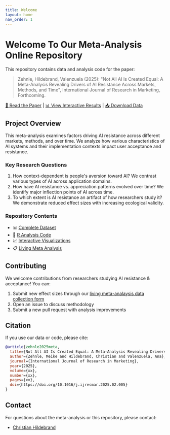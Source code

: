 ```yaml
---
title: Welcome
layout: home
nav_order: 1
---
```


# Welcome To Our Meta-Analysis Online Repository

This repository contains data and analysis code for the paper:

> Zehnle, Hildebrand, Valenzuela (2025): "Not All AI Is Created Equal: A Meta-Analysis Revealing Drivers of AI Resistance Across Markets, Methods, and Time", International Journal of Research in Marketing, Forthcoming.

[📄 Read the Paper](https://www.sciencedirect.com/science/article/abs/pii/S0167811625000114) | [📊 View Interactive Results](https://childebrand.github.io/metaAI/explore.html) | [📥 Download Data](https://childebrand.github.io/metaAI/data.html)

## Project Overview

This meta-analysis examines factors driving AI resistance across different markets, methods, and over time. We analyze how various characteristics of AI systems and their implementation contexts impact user acceptance and resistance.

### Key Research Questions

1. How context-dependent is people's aversion toward AI? We contrast various types of AI across application domains.
2. How have AI resistance vs. appreciation patterns evolved over time? We identify major inflection points of AI across time.
3. To which extent is AI resistance an artifact of how researchers study it? We demonstrate reduced effect sizes with increasing ecological validity.

### Repository Contents

- 📊 [Complete Dataset](https://childebrand.github.io/metaAI/data.html)
- 📝 [R Analysis Code](https://childebrand.github.io/metaAI/code.html)
- 📈 [Interactive Visualizations](https://childebrand.github.io/metaAI/explore.html)
- 📋 [Living Meta Analysis](https://childebrand.github.io/metaAI/survey.html)

## Contributing

We welcome contributions from researchers studying AI resistance & acceptance! You can:

1. Submit new effect sizes through our [living meta-analaysis data collection form](https://childebrand.github.io/metaAI/survey.html)
2. Open an issue to discuss methodology
3. Submit a new pull request with analysis improvements

## Citation

If you use our data or code, please cite:

```bibtex
@article{zehnle2025meta,
  title={Not All AI Is Created Equal: A Meta-Analysis Revealing Drivers of AI Resistance Across Markets, Methods, and Time},
  author={Zehnle, Meike and Hildebrand, Christian and Valenzuela, Ana},
  journal={International Journal of Research in Marketing},
  year={2025},
  volume={xx},
  number={xx},
  pages={xx},
  doi={https://doi.org/10.1016/j.ijresmar.2025.02.005}
}
```

## Contact

For questions about the meta-analysis or this repository, please contact:
- [Christian Hildebrand](mailto:christian.hildebrand@unisg.ch)
